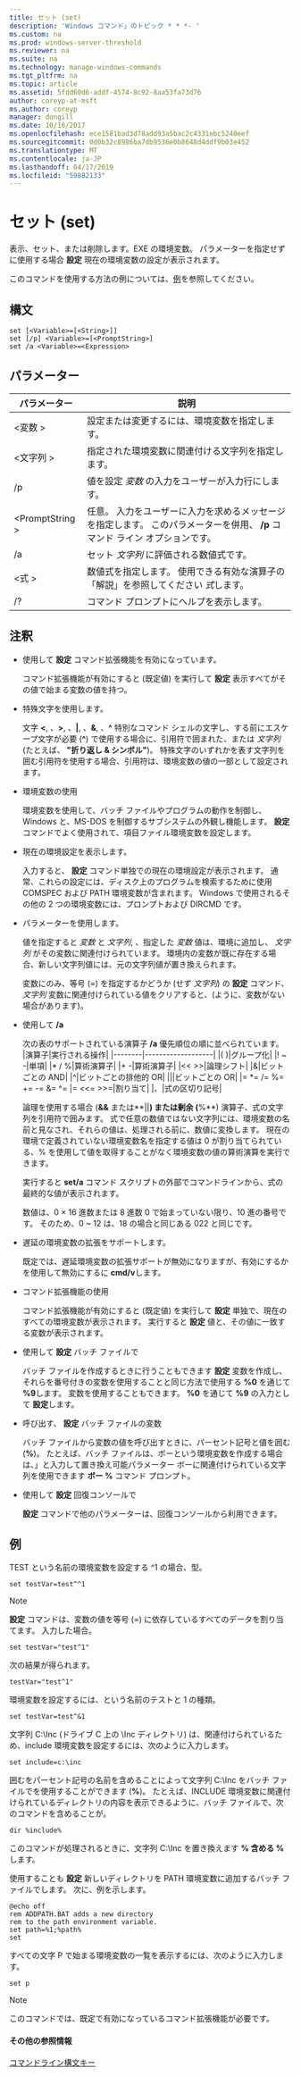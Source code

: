 ```yaml
---
title: セット (set)
description: 'Windows コマンド」のトピック * * *- '
ms.custom: na
ms.prod: windows-server-threshold
ms.reviewer: na
ms.suite: na
ms.technology: manage-windows-commands
ms.tgt_pltfrm: na
ms.topic: article
ms.assetid: 5fdd60d6-addf-4574-8c92-8aa53fa73d76
author: coreyp-at-msft
ms.author: coreyp
manager: dongill
ms.date: 10/16/2017
ms.openlocfilehash: ece1581bad3d78add93a5bac2c4331ebc5240eef
ms.sourcegitcommit: 0d0b32c8986ba7db9536e0b8648d4ddf9b03e452
ms.translationtype: MT
ms.contentlocale: ja-JP
ms.lasthandoff: 04/17/2019
ms.locfileid: "59882133"
---
```

# <a name="set"></a>セット (set)



表示、セット、または削除します。EXE の環境変数。 パラメーターを指定せずに使用する場合 **設定** 現在の環境変数の設定が表示されます。

このコマンドを使用する方法の例については、[例](#BKMK_examples)を参照してください。

## <a name="syntax"></a>構文

```
set [<Variable>=[<String>]]
set [/p] <Variable>=[<PromptString>]
set /a <Variable>=<Expression>
```

## <a name="parameters"></a>パラメーター

|パラメーター|説明|
|---------|-----------|
|\<変数 >|設定または変更するには、環境変数を指定します。|
|\<文字列 >|指定された環境変数に関連付ける文字列を指定します。|
|/p|値を設定 *変数* の入力をユーザーが入力行にします。|
|\<PromptString >|任意。 入力をユーザーに入力を求めるメッセージを指定します。 このパラメーターを併用、 **/p** コマンド ライン オプションです。|
|/a|セット *文字列* に評価される数値式です。|
|\<式 >|数値式を指定します。 使用できる有効な演算子の「解説」を参照してください *式*します。|
|/?|コマンド プロンプトにヘルプを表示します。|

## <a name="remarks"></a>注釈

-   使用して **設定** コマンド拡張機能を有効になっています。

    コマンド拡張機能が有効にすると (既定値) を実行して **設定** 表示すべてがその値で始まる変数の値を持つ。
-   特殊文字を使用します。

    文字 **<**, 、**>**, 、**|**, 、**&**, 、**^** 特別なコマンド シェルの文字し、する前にエスケープ文字が必要 (**^**) で使用する場合に、引用符で囲まれた、または *文字列* (たとえば、 **"折り返し & シンボル"**)。 特殊文字のいずれかを表す文字列を囲む引用符を使用する場合、引用符は、環境変数の値の一部として設定されます。
-   環境変数の使用

    環境変数を使用して、バッチ ファイルやプログラムの動作を制御し、Windows と、MS-DOS を制御するサブシステムの外観し機能します。 **設定** コマンドでよく使用されて、項目ファイル環境変数を設定します。
-   現在の環境設定を表示します。

    入力すると、 **設定** コマンド単独での現在の環境設定が表示されます。 通常、これらの設定には、ディスク上のプログラムを検索するために使用 COMSPEC および PATH 環境変数が含まれます。 Windows で使用されるその他の 2 つの環境変数には、プロンプトおよび DIRCMD です。
-   パラメーターを使用します。

    値を指定すると *変数* と *文字列*, 、指定した *変数* 値は、環境に追加し、 *文字列* がその変数に関連付けられています。 環境内の変数が既に存在する場合、新しい文字列値には、元の文字列値が置き換えられます。

    変数にのみ、等号 (=) を指定するかどうか (せず *文字列*) の **設定** コマンド、 *文字列* 変数に関連付けられている値をクリアすると、(ように、変数がない場合があります)。
-   使用して **/a**

    次の表のサポートされている演算子 **/a** 優先順位の順に並べられています。  
    |演算子|実行される操作|
    |--------|-------------------|
    |( )|グループ化|
    |! ~ -|単項|
    |* / %|算術演算子|
    |+ -|算術演算子|
    |<< >>|論理シフト|
    |&|ビットごとの AND|
    |^|ビットごとの排他的 OR|
    |||ビットごとの OR|
    |= *= /= %= += -= &= ^= |= <<= >>=|割り当て|
    |、|式の区切り記号|

    論理を使用する場合 (**&&** または**||**) または剰余 (**%**) 演算子、式の文字列を引用符で囲みます。 式で任意の数値ではない文字列には、環境変数の名前と見なされ、それらの値は、処理される前に、数値に変換します。 現在の環境で定義されていない環境変数名を指定する値は 0 が割り当てられている、% を使用して値を取得することがなく環境変数の値の算術演算を実行できます。

    実行すると **set/a** コマンド スクリプトの外部でコマンドラインから、式の最終的な値が表示されます。

    数値は、0 × 16 進数または 8 進数 0 で始まっていない限り、10 進の番号です。 そのため、0 ~ 12 は、18 の場合と同じある 022 と同じです。
-   遅延の環境変数の拡張をサポートします。

    既定では、遅延環境変数の拡張サポートが無効になりますが、有効にするかを使用して無効にするに **cmd/v**します。
-   コマンド拡張機能の使用

    コマンド拡張機能が有効にすると (既定値) を実行して **設定** 単独で、現在のすべての環境変数が表示されます。 実行すると **設定** 値と、その値に一致する変数が表示されます。
-   使用して **設定** バッチ ファイルで

    バッチ ファイルを作成するときに行うこともできます **設定** 変数を作成し、それらを番号付きの変数を使用することと同じ方法で使用する **%0** を通じて **%9**します。 変数を使用することもできます。 **%0** を通じて **%9** の入力として **設定**します。
-   呼び出す、 **設定** バッチ ファイルの変数

    バッチ ファイルから変数の値を呼び出すときに、パーセント記号と値を囲む (**%**)。 たとえば、バッチ ファイルは、ボーという環境変数を作成する場合は、」と入力して置き換え可能パラメーター ボーに関連付けられている文字列を使用できます **ボー %** コマンド プロンプト。
-   使用して **設定** 回復コンソールで

    **設定** コマンドで他のパラメーターは、回復コンソールから利用できます。

## <a name="BKMK_examples"></a>例

TEST という名前の環境変数を設定する ^1 の場合、型。
```
set testVar=test^^1
```

> [!NOTE]
> **設定** コマンドは、変数の値を等号 (=) に依存しているすべてのデータを割り当てます。 入力した場合。
```
set testVar="test^1"
```
次の結果が得られます。
```
testVar="test^1"
```
環境変数を設定するには、という名前のテストと 1 の種類。
```
set testVar=test^&1
```
文字列 C:\Inc (ドライブ C 上の \Inc ディレクトリ) は、関連付けられているため、include 環境変数を設定するには、次のように入力します。
```
set include=c:\inc
```
囲むをパーセント記号の名前を含めることによって文字列 C:\Inc をバッチ ファイルでを使用することができます (**%**)。 たとえば、INCLUDE 環境変数に関連付けられているディレクトリの内容を表示できるように、バッチ ファイルで、次のコマンドを含めることが。
```
dir %include%
```
このコマンドが処理されるときに、文字列 C:\Inc を置き換えます **% 含める %** します。

使用することも **設定** 新しいディレクトリを PATH 環境変数に追加するバッチ ファイルでします。 次に、例を示します。
```
@echo off
rem ADDPATH.BAT adds a new directory
rem to the path environment variable.
set path=%1;%path%
set
```
すべての文字 P で始まる環境変数の一覧を表示するには、次のように入力します。
```
set p 
```

> [!NOTE]
> このコマンドでは、既定で有効になっているコマンド拡張機能が必要です。

#### <a name="additional-references"></a>その他の参照情報

[コマンドライン構文キー](command-line-syntax-key.md)